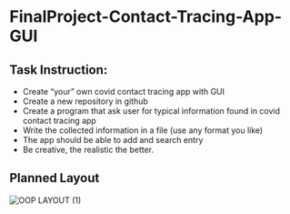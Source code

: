 # FinalProject-Contact-Tracing-App-GUI

## Task Instruction:
* Create “your” own covid contact tracing app with GUI
* Create a new repository in github
* Create a program that ask user for typical information found in covid contact tracing app
* Write the collected information in a file (use any format you like)
* The app should be able to add and search entry
* Be creative, the realistic the better.

## Planned Layout
![OOP LAYOUT (1)](https://github.com/DellomosMG-BSCPE1-5/FinalProject-Contact-Tracing-App-GUI/assets/128887524/6a302226-4a42-4e6d-a6b3-2bf08dbcbfed)
